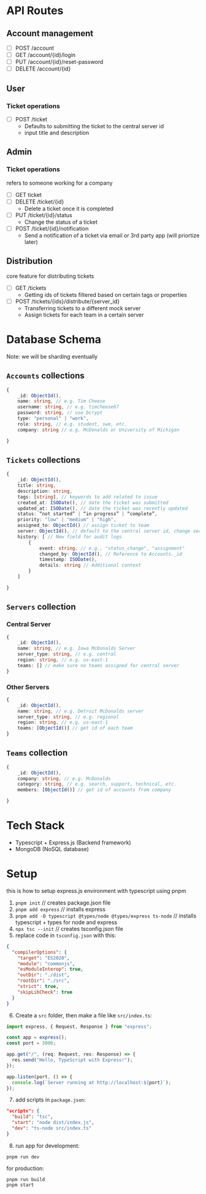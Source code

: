 # API Routes
## Account management
- [ ] POST /account
- [ ] GET /account/{id}/login
- [ ] PUT /account/{id}/reset-password
- [ ] DELETE /account/{id}

## User
### Ticket operations
- [ ] POST /ticket 
    - Defaults to submitting the ticket to the central server id
    - input title and description



## Admin
### Ticket operations
refers to someone working for a company
- [ ] GET ticket
- [ ] DELETE /ticket/{id} 
    - Delete a ticket once it is completed
- [ ] PUT /ticket/{id}/status 
    - Change the status of a ticket
- [ ] POST /ticket/{id}/notification 
    - Send a notification of a ticket via email or 3rd party app (will priortize later)

## Distribution
core feature for distributing tickets
- [ ] GET /tickets 
    - Getting ids of tickets filtered based on certain tags or properties
- [ ] POST /tickets/{ids}/distribute/{server_id} 
    - Transferring tickets to a different mock server
    - Assign tickets for each team in a certain server

# Database Schema
Note: we will be sharding eventually
## `Accounts` collections
```typescript
{
    _id: ObjectId(),
    name: string, // e.g. Tim Cheese
    username: string, // e.g. timcheese67
    password: string, // use bcrypt
    type: "personal" | "work",
    role: string, // e.g. student, swe, etc.
    company: string // e.g. McDonalds or University of Michigan

}
```

## `Tickets` collections
```typescript
{
    _id: ObjectId(),
    title: string,
    description: string,
    tags: [string], // keywords to add related to issue
    created_at: ISODate(), // date the ticket was submitted
    updated_at: ISODate(), // date the ticket was recently updated
    status: “not started” | “in progress” | “complete”,
    priority: "low" | "medium" | "high",
    assigned_to: ObjectId() // assign ticket to team
    server: ObjectId(), // default to the central server id, change servers to assign the ticket there
    history: [ // New field for audit logs
        {
            event: string, // e.g., "status_change", "assignment"
            changed_by: ObjectId(), // Reference to Accounts._id
            timestamp: ISODate(),
            details: string // Additional context
        }
    ]

}
```

## `Servers` collection
### Central Server
```typescript
{
    _id: ObjectId(),
    name: string, // e.g. Iowa McDonalds Server
    server_type: string, // e.g. central
    region: string, // e.g. us-east-1
    teams: [] // make sure no teams assigned for central server
}
```
### Other Servers
```typescript
{
    _id: ObjectId(),
    name: string, // e.g. Detroit McDonalds server
    server_type: string, // e.g. regional
    region: string, // e.g. us-east-1
    teams: [ObjectId()] // get id of each team
}
```

## `Teams` collection
```typescript
{
    _id: ObjectId(),
    company: string, // e.g. McDonalds
    category: string, // e.g. search, support, technical, etc.
    members: [ObjectId()] // get id of accounts from company

}
```

# Tech Stack
- Typescript + Express.js (Backend framework)
- MongoDB (NoSQL database)

# Setup
this is how to setup express.js environment with typescript using pnpm
1. `pnpm init` // creates package.json file
2. `pnpm add express` // installs express
3. `pnpm add -D typescript @types/node @types/express ts-node` // installs typescript + types for node and express
4. `npx tsc --init` // creates tsconfig.json file
5. replace code in `tsconfig.json` with this:
```json
{
  "compilerOptions": {
    "target": "ES2020",
    "module": "commonjs",
    "esModuleInterop": true,
    "outDir": "./dist",
    "rootDir": "./src",
    "strict": true,
    "skipLibCheck": true
  }
}
```
6. Create a `src` folder, then make a file like `src/index.ts`:
```typescript
import express, { Request, Response } from "express";

const app = express();
const port = 3000;

app.get("/", (req: Request, res: Response) => {
  res.send("Hello, TypeScript with Express!");
});

app.listen(port, () => {
  console.log(`Server running at http://localhost:${port}`);
});
```
7. add scripts in `package.json`:
```json
"scripts": {
  "build": "tsc",
  "start": "node dist/index.js",
  "dev": "ts-node src/index.ts"
}
```
8. run app
for development: 
```
pnpm run dev
```
for production: 
```
pnpm run build
pnpm start
```